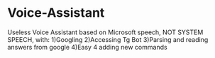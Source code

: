 # Voice-Assistant

Useless Voice Assistant based on Microsoft speech, NOT SYSTEM SPEECH, with:
1)Googling
2)Accessing Tg Bot
3)Parsing and reading answers from google
4)Easy 4 adding new commands
